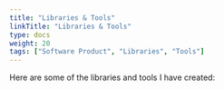 ```yaml
---
title: "Libraries & Tools"
linkTitle: "Libraries & Tools"
type: docs
weight: 20
tags: ["Software Product", "Libraries", "Tools"]
---
```


Here are some of the libraries and tools I have created:
